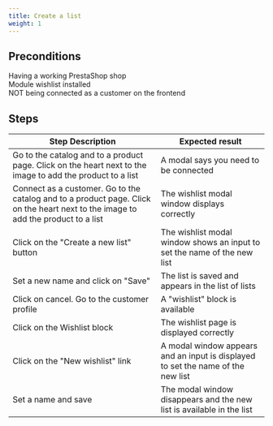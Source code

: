 ```yaml
---
title: Create a list
weight: 1
---
```


## Preconditions

Having a working PrestaShop shop\
Module wishlist installed\
NOT being connected as a customer on the frontend
## Steps
| Step Description | Expected result |
| ----- | ----- |
| Go to the catalog and to a product page. Click on the heart next to the image to add the product to a list | A modal says you need to be connected |
| Connect as a customer. Go to the catalog and to a product page. Click on the heart next to the image to add the product to a list | The wishlist modal window displays correctly |
| Click on the "Create a new list" button | The wishlist modal window shows an input to set the name of the new list |
| Set a new name and click on "Save" | The list is saved and appears in the list of lists |
| Click on cancel. Go to the customer profile | A "wishlist" block is available |
| Click on the Wishlist block | The wishlist page is displayed correctly |
| Click on the "New wishlist" link | A modal window appears and an input is displayed to set the name of the new list |
| Set a name and save | The modal window disappears and the new list is available in the list |
